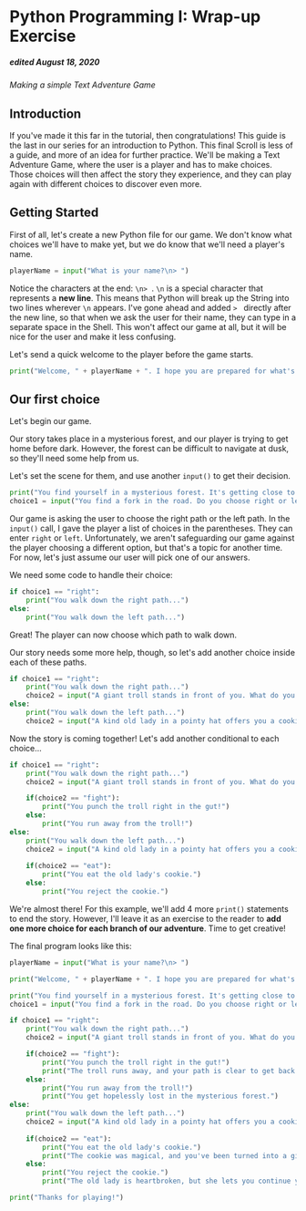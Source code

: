 # Python Programming I: Wrap-up Exercise
##### edited August 18, 2020

_Making a simple Text Adventure Game_

## Introduction
If you've made it this far in the tutorial, then congratulations! This guide is the last in our series for an introduction to Python. This final Scroll is less of a guide, and more of an idea for further practice. We'll be making a Text Adventure Game, where the user is a player and has to make choices. Those choices will then affect the story they experience, and they can play again with different choices to discover even more.

## Getting Started
First of all, let's create a new Python file for our game. We don't know what choices we'll have to make yet, but we do know that we'll need a player's name.

```Python
playerName = input("What is your name?\n> ")
```

Notice the characters at the end: `\n> `. `\n` is a special character that represents a **new line**. This means that Python will break up the String into two lines wherever `\n` appears. I've gone ahead and added `> ` directly after the new line, so that when we ask the user for their name, they can type in a separate space in the Shell. This won't affect our game at all, but it will be nice for the user and make it less confusing.

Let's send a quick welcome to the player before the game starts.

```Python
print("Welcome, " + playerName + ". I hope you are prepared for what's ahead.")
```

## Our first choice
Let's begin our game.

Our story takes place in a mysterious forest, and our player is trying to get home before dark. However, the forest can be difficult to navigate at dusk, so they'll need some help from us.

Let's set the scene for them, and use another `input()` to get their decision.

```Python
print("You find yourself in a mysterious forest. It's getting close to dusk, and you need to find your way home.")
choice1 = input("You find a fork in the road. Do you choose right or left?\n(right/left)> ")
```

Our game is asking the user to choose the right path or the left path. In the `input()` call, I gave the player a list of choices in the parentheses. They can enter `right` or `left`. Unfortunately, we aren't safeguarding our game against the player choosing a different option, but that's a topic for another time. For now, let's just assume our user will pick one of our answers.

We need some code to handle their choice:

```Python
if choice1 == "right":
    print("You walk down the right path...")
else:
    print("You walk down the left path...")
```

Great! The player can now choose which path to walk down.

Our story needs some more help, though, so let's add another choice inside each of these paths.

```Python
if choice1 == "right":
    print("You walk down the right path...")
    choice2 = input("A giant troll stands in front of you. What do you do?\n(fight/flee)>")
else:
    print("You walk down the left path...")
    choice2 = input("A kind old lady in a pointy hat offers you a cookie. What do you do?\n(eat/flee)>")
```

Now the story is coming together! Let's add another conditional to each choice...

```Python
if choice1 == "right":
    print("You walk down the right path...")
    choice2 = input("A giant troll stands in front of you. What do you do?\n(fight/flee)>")

    if(choice2 == "fight"):
        print("You punch the troll right in the gut!")
    else:
        print("You run away from the troll!")
else:
    print("You walk down the left path...")
    choice2 = input("A kind old lady in a pointy hat offers you a cookie. What do you do?\n(eat/reject)>")
    
    if(choice2 == "eat"):
        print("You eat the old lady's cookie.")
    else:
        print("You reject the cookie.")
```

We're almost there! For this example, we'll add 4 more `print()` statements to end the story. However, I'll leave it as an exercise to the reader to **add one more choice for each branch of our adventure**. Time to get creative!

The final program looks like this:

```Python
playerName = input("What is your name?\n> ")

print("Welcome, " + playerName + ". I hope you are prepared for what's ahead.")

print("You find yourself in a mysterious forest. It's getting close to dusk, and you need to find your way home.")
choice1 = input("You find a fork in the road. Do you choose right or left?\n(right/left)> ")

if choice1 == "right":
    print("You walk down the right path...")
    choice2 = input("A giant troll stands in front of you. What do you do?\n(fight/flee)>")

    if(choice2 == "fight"):
        print("You punch the troll right in the gut!")
        print("The troll runs away, and your path is clear to get back home.")
    else:
        print("You run away from the troll!")
        print("You get hopelessly lost in the mysterious forest.")
else:
    print("You walk down the left path...")
    choice2 = input("A kind old lady in a pointy hat offers you a cookie. What do you do?\n(eat/reject)>")
    
    if(choice2 == "eat"):
        print("You eat the old lady's cookie.")
        print("The cookie was magical, and you've been turned into a gingerbread man.")
    else:
        print("You reject the cookie.")
        print("The old lady is heartbroken, but she lets you continue your journey home.")

print("Thanks for playing!")
```